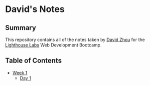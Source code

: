 # David's Notes

## Summary

This repository contains all of the notes taken by [David Zhou](https://github.com/d33zhou) for the [Lighthouse Labs](https://www.lighthouselabs.ca/) Web Development Bootcamp.

## Table of Contents

* [Week 1](/Week_1)
  * [Day 1](/Week_1/Day_1)